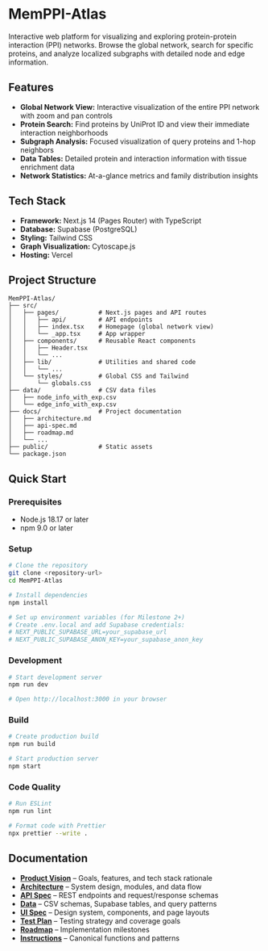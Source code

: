 # MemPPI-Atlas

Interactive web platform for visualizing and exploring protein-protein interaction (PPI) networks. Browse the global network, search for specific proteins, and analyze localized subgraphs with detailed node and edge information.

## Features

- **Global Network View:** Interactive visualization of the entire PPI network with zoom and pan controls
- **Protein Search:** Find proteins by UniProt ID and view their immediate interaction neighborhoods
- **Subgraph Analysis:** Focused visualization of query proteins and 1-hop neighbors
- **Data Tables:** Detailed protein and interaction information with tissue enrichment data
- **Network Statistics:** At-a-glance metrics and family distribution insights

## Tech Stack

- **Framework:** Next.js 14 (Pages Router) with TypeScript
- **Database:** Supabase (PostgreSQL)
- **Styling:** Tailwind CSS
- **Graph Visualization:** Cytoscape.js
- **Hosting:** Vercel

## Project Structure

```
MemPPI-Atlas/
├── src/
│   ├── pages/           # Next.js pages and API routes
│   │   ├── api/         # API endpoints
│   │   ├── index.tsx    # Homepage (global network view)
│   │   └── _app.tsx     # App wrapper
│   ├── components/      # Reusable React components
│   │   ├── Header.tsx
│   │   └── ...
│   ├── lib/             # Utilities and shared code
│   │   └── ...
│   └── styles/          # Global CSS and Tailwind
│       └── globals.css
├── data/                # CSV data files
│   ├── node_info_with_exp.csv
│   └── edge_info_with_exp.csv
├── docs/                # Project documentation
│   ├── architecture.md
│   ├── api-spec.md
│   ├── roadmap.md
│   └── ...
├── public/              # Static assets
└── package.json
```

## Quick Start

### Prerequisites

- Node.js 18.17 or later
- npm 9.0 or later

### Setup

```bash
# Clone the repository
git clone <repository-url>
cd MemPPI-Atlas

# Install dependencies
npm install

# Set up environment variables (for Milestone 2+)
# Create .env.local and add Supabase credentials:
# NEXT_PUBLIC_SUPABASE_URL=your_supabase_url
# NEXT_PUBLIC_SUPABASE_ANON_KEY=your_supabase_anon_key
```

### Development

```bash
# Start development server
npm run dev

# Open http://localhost:3000 in your browser
```

### Build

```bash
# Create production build
npm run build

# Start production server
npm start
```

### Code Quality

```bash
# Run ESLint
npm run lint

# Format code with Prettier
npx prettier --write .
```

## Documentation

- **[Product Vision](product_vision/Product-Vision.md)** – Goals, features, and tech stack rationale
- **[Architecture](docs/architecture.md)** – System design, modules, and data flow
- **[API Spec](docs/api-spec.md)** – REST endpoints and request/response schemas
- **[Data](docs/data.md)** – CSV schemas, Supabase tables, and query patterns
- **[UI Spec](docs/ui-spec.md)** – Design system, components, and page layouts
- **[Test Plan](docs/test-plan.md)** – Testing strategy and coverage goals
- **[Roadmap](docs/roadmap.md)** – Implementation milestones
- **[Instructions](docs/instructions.md)** – Canonical functions and patterns
